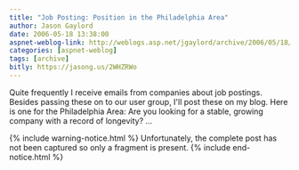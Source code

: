 ```yaml
---
title: "Job Posting: Position in the Philadelphia Area"
author: Jason Gaylord
date: 2006-05-18 13:38:00
aspnet-weblog-link: http://weblogs.asp.net/jgaylord/archive/2006/05/18/447004.aspx
categories: [aspnet-weblog]
tags: [archive]
bitly: https://jasong.us/2WHZRWo
---
```


Quite frequently I receive emails from companies about job postings. Besides passing these on to our user group, I'll post these on my blog. Here is one for the Philadelphia Area: Are you looking for a stable, growing company with a record of longevity? ...

{% include warning-notice.html %}
Unfortunately, the complete post has not been captured so only a fragment is present.
{% include end-notice.html %}